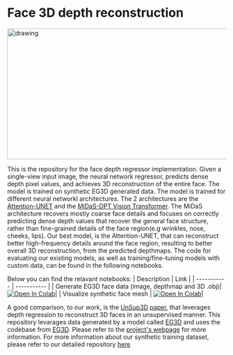 # Face 3D depth reconstruction

<img src="https://github.com/cantonioupao/generate-synthetic-face-data/blob/main/assets/eg3d_training.gif" alt="drawing" width="600" height="300"/>

This is the repository for the face depth regressor implementation. Given a single-view input image, the neural network regressor, predicts dense  depth pixel values, and achieves 3D reconstruction of the entire face. The model is trained on  synthetic EG3D generated data. The model is trained for different neural networkl architectures. The 2 architectures are the [Attention-UNET](https://arxiv.org/pdf/1804.03999.pdf) and the [MiDaS-DPT Vision Transformer](https://github.com/isl-org/MiDaS). The MiDaS architecture recovers mostly coarse face details and focuses on correctly predicting dense depth values that recover the general face structure, rather than fine-grained details of the face region(e.g wrinkles, nose, cheeks, lips). Our best model, is the Attention-UNET, that can reconstruct better high-frequency details around the face region, resulting to better overall 3D reconstruction, from the predicted depthmaps. The code for evaluating our existing models, as well as training/fine-tuning models with custom data, can be found in the following notebooks. 



Below you can find the relavant notebooks:
| Description      | Link |
| ----------- | ----------- |
| Generate EG3D face data (image, depthmap and 3D .obj)| [![Open In Colab](https://colab.research.google.com/assets/colab-badge.svg)](https://colab.research.google.com/github/cantonioupao/generate-synthetic-face-data/blob/main/colab_notebooks/eg3d.ipynb)|
| Visualize synthetic face mesh | [![Open In Colab](https://colab.research.google.com/assets/colab-badge.svg)](https://colab.research.google.com/github/cantonioupao/generate-synthetic-face-data/blob/main/colab_notebooks/visualize_mesh.ipynb)|

A good comparison, to our work, is the [UnSup3D](https://elliottwu.com/projects/20_unsup3d/) [paper](https://arxiv.org/pdf/1911.11130.pdf), that leverages depth regression to reconstruct 3D faces in an unsupervised manner. This repository levarages data generated by a model called [EG3D](https://nvlabs.github.io/eg3d/media/eg3d.pdf) and uses the codebase from [EG3D](https://github.com/NVlabs/eg3d). Please refer to the [project's webpage](https://arxiv.org/pdf/2112.07945.pdf) for more information. For more information about our synthetic training dataset, please refer to our detailed repository [here](https://github.com/cantonioupao/generate-synthetic-face-data)






